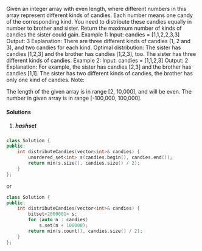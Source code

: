 Given an integer array with even length, where different numbers in this array represent different kinds of candies. Each number means one candy of the corresponding kind. You need to distribute these candies equally in number to brother and sister. Return the maximum number of kinds of candies the sister could gain.
Example 1:
Input: candies = [1,1,2,2,3,3]
Output: 3
Explanation:
There are three different kinds of candies (1, 2 and 3), and two candies for each kind.
Optimal distribution: The sister has candies [1,2,3] and the brother has candies [1,2,3], too. 
The sister has three different kinds of candies. 
Example 2:
Input: candies = [1,1,2,3]
Output: 2
Explanation: For example, the sister has candies [2,3] and the brother has candies [1,1]. 
The sister has two different kinds of candies, the brother has only one kind of candies. 
Note:

The length of the given array is in range [2, 10,000], and will be even.
The number in given array is in range [-100,000, 100,000].

#### Solutions

1. ##### hashset

```c++
class Solution {
public:
    int distributeCandies(vector<int>& candies) {
        unordered_set<int> s(candies.begin(), candies.end());
        return min(s.size(), candies.size() / 2);
    }
};
```

or

```c++
class Solution {
public:
    int distributeCandies(vector<int>& candies) {
        bitset<2000001> s;
        for (auto n : candies)
            s.set(n + 100000);
        return min(s.count(), candies.size() / 2);
    }
};
```